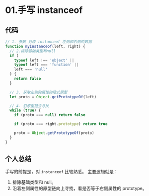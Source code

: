 # 01.手写 instanceof

## 代码

```js
// 1. 参数 对应 instanceof 左侧和右侧的数据
function myInstanceof(left, right) {
  // 2.排除基础类型和null
  if (
    typeof left !== 'object' ||
    typeof left === 'function' ||
    left === 'null'
  ) {
    return false
  }

  // 3. 获取左侧的属性的隐式原型
  let proto = Object.getPrototypeOf(left)

  // 4. 沿原型链去寻找
  while (true) {
    if (proto === null) return false

    if (proto === right.prototype) return true

    proto = Object.getPrototypeOf(proto)
  }
}
```

## 个人总结

手写的前提是，对 `instanceof` 比较熟悉。
主要逻辑就是：

1. 排除基础类型和 null。
2. 沿着左侧属性的原型链向上寻找，看是否等于右侧属性的 prototype。

